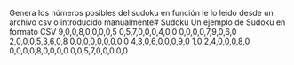 Genera los números posibles del sudoku en función le lo leido desde un archivo csv o introducido
manualmente# Sudoku
 Un ejemplo de Sudoku en formato CSV
9,0,0,8,0,0,0,0,5
0,5,7,0,0,0,4,0,0
0,0,0,0,7,9,0,6,0
2,0,0,0,5,3,6,0,8
0,0,0,0,0,0,0,0,0
4,3,0,6,0,0,0,9,0
1,0,2,4,0,0,0,8,0
0,0,0,0,8,0,0,0,0
0,0,5,7,0,0,0,0,0